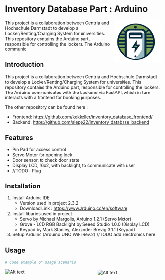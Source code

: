 # Inventory Database Part : Arduino
<img src="https://github.com/slepp22/inventory_database_arduino/blob/main/logo.png?raw=true" align="right" alt="Logo" width="30%" />

This project is a collaboration between Centria and Hochschule Darmstadt to develop a Locker/Renting/Charging System for universities. This repository contains the Arduino part, responsible for controlling the lockers. The Arduino communic


## Introduction

This project is a collaboration between Centria and Hochschule Darmstadt to develop 
a Locker/Renting/Charging System for universities. 
This repository contains the Arduino part, responsible for controlling the lockers.
The Arduino communicates with the backend via FastAPI, which in turn interacts
with a frontend for booking purposes.

The other repository can be found here :
-  Frontend: https://github.com/kekkeller/inventory_database_frontend/
-  Backend: https://github.com/slepp22/inventory_database_backend



## Features

- Pin Pad for access control
- Servo Motor for opening lock
- Door sensor, to check door state
- Display LCD, 16x2, with backlight, to communicate with user
- //TODO : Plug

## Installation

1. Install Arduino IDE 
   - Version used in project 2.3.2 
   - Download Link : https://www.arduino.cc/en/software
2. Install libaries used in project
   - Servo by Michael Margolis, Arduino 1.2.1 (Servo Motor)
   - Grove - LCD RGB Backlight by Seeed Studio 1.0.0 (Display LCD)
   - Keypad by Mark Stanley, Alexander Brevig 3.1.1 (Keypad)
3. Setup Arduino (Arduino UNO WiFi Rev.2)
    //TODO add electronics here

## Usage



```python
# Code example or usage scenario
```
<img src="https://encrypted-tbn0.gstatic.com/images?q=tbn:ANd9GcQeIBbxDL8IrOPwuaB3jFH2bx_lcdh7UUzGndN6Kd6m&s" alt="Alt text" style="width: 300px;" align="left">
<!-- Insert a blank line here -->
<img src="https://www.tha.de/Binaries/Binary19462/Logo-Centria.webp" alt="Alt text" style="width: 300px;" align="center">
